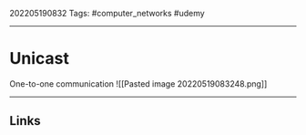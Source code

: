 202205190832
Tags: #computer_networks #udemy

---

# Unicast
One-to-one communication
![[Pasted image 20220519083248.png]]

---
## Links